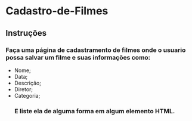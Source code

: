 # Cadastro-de-Filmes
## Instruções
### Faça uma página de cadastramento de filmes onde o usuario possa salvar um filme e suas informações como:
 * Nome;
 * Data;
 * Descrição;
 * Diretor;
 * Categoria;
   ### E liste ela de alguma forma em algum elemento HTML.
